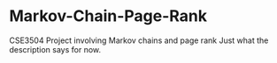 # Markov-Chain-Page-Rank
CSE3504 Project involving Markov chains and page rank
Just what the description says for now.
